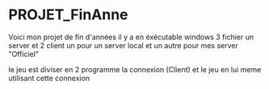 # PROJET_FinAnne

Voici mon projet de fin d'années il y a en éxécutable windows 3 fichier un server
et 2 client un pour un server local et un autre pour mes server "Officiel"

le jeu est diviser en 2 programme la connexion (Client) et 
le jeu en lui meme utilisant cette connexion

